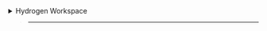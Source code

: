 <details>
  <summary>Hydrogen Workspace</summary>

> ___

> Open Finder
>
> Search Roblox
>
> Right Click On Roblox Application
>
> Show Package Content
>
> Open Contents
>
> Open Resources
>
> Open workspace
>

</details>

> ___
